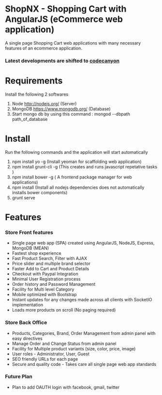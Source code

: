 # ShopNX - Shopping Cart with AngularJS (eCommerce web application)
A single page Shopping Cart web applications with many necessary features of an ecommerce application.

### Latest developments are shifted to <a href="http://codecanyon.net/item/shopnx-angularjs-ecommerce-web-application/12957259">codecanyon</a> 

# Requirements
Install the following 2 softwares

1.    Node http://nodejs.org/ (Server)
2.    MongoDB https://www.mongodb.org/ (Database)
3.    Start mongo db by using this command :  mongod --dbpath path_of_database

# Install
Run the following commands and the application will start automatically

1.    npm install yo -g (Install yeoman for scaffolding web application)
2.    npm install grunt-cli -g (This creates and runs javascript repetative tasks )
3.    npm install bower -g ( A frontend package manager for web applications)
4.    npm install (Install all nodejs dependencies does not automatically installs bower components)
5.    grunt serve

# Features
### Store Front features
*  Single page web app (SPA) created using AngularJS, NodeJS, Express, MongoDB (MEAN)
*  Fastest shop experience
*  Fast Product Search, Filter with AJAX
*  Price slider and multiple brand selector
*  Faster Add to Cart and Product Details
*  Checkout with Paypal Integration
*  Minimal User Registration process
*  Order history and Password Management
*  Facility for Multi level Category
*  Mobile optimized with Bootstrap
*  Instant updates for any changes made across all clients with SocketIO implementation
*  Loads more products on scroll (No paging required)

### Store Back Office
*  Products, Categories, Brand, Order Management from admin panel with easy directives
*  Manage Order and Change Status from admin panel
*  Facility for Multiple product variants (size, color, price, image)
*  User roles - Administrator, User, Guest
*  SEO friendly URLs for each page
*  Secure and quality code - Takes care all single page web app standards

### Future Plan
* Plan to add OAUTH login with facebook, gmail, twitter
